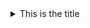 <details><summary>This is the title</summary>
<p>

#### yes, even hidden code blocks!

```php
phpinfo();
```

</p>
</details>